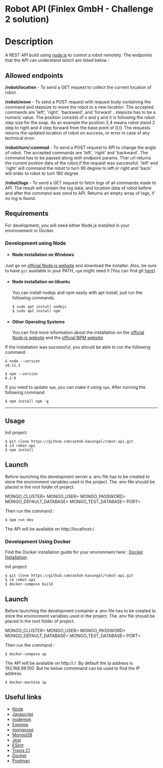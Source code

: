 # Robot API (Finlex GmbH - Challenge 2 solution)

# Description

A REST API build using [node.js](https://nodejs.org/en/) to control a robot remotely. The endpoints that the API can understand which are listed below : <br>

## Allowed endpoints

**/robot/location** - To send a GET request to collect the current location of robot .<br>

**/robot/move** - To send a POST request with request body containing the command and stepsize to move the robot to a new location. The accepted commands are 'left', 'right', 'backward', and 'forward' , stepsize has to be a numeric value. The position consists of x and y and it is following the robot step size for the snap. As an example the position 2,4 means robot stand 2 step to right and 4 step forward from the base point of 0,0. The requests returns the updated location of robot on success, or error in case of any technical error.<br>

**/robot/turn/:commad** - To send a POST request to API to change the angle of robot. The accepted commands are 'left', 'right' and 'backward'. The command has to be passed along with endpoint params. Ther url returns the current postion data of the robot,if the request was successful. 'left' and 'right' will command the robot to turn 90 degree to left or right and 'back' will order to robot to turn 180 degree <br>

**/robot/logs** - To send a GET request to fetch logs of all commands made to API. The result will contain the log data, and location data of robot before and after the command was send to API. Returns an empty array of logs, if no log is found.<br>

## Requirements

For development, you will need either Node.js installed in your environement or Docker.

### Development using Node

- #### Node installation on Windows

Just go on [official Node.js website](https://nodejs.org/) and download the installer.
Also, be sure to have `git` available in your PATH, `npm` might need it (You can find git [here](https://git-scm.com/)).

- #### Node installation on Ubuntu

  You can install nodejs and npm easily with apt install, just run the following commands.

      $ sudo apt install nodejs
      $ sudo apt install npm

- #### Other Operating Systems
  You can find more information about the installation on the [official Node.js website](https://nodejs.org/) and the [official NPM website](https://npmjs.org/).

If the installation was successful, you should be able to run the following command.

    $ node --version
    v8.11.3

    $ npm --version
    6.1.0

If you need to update `npm`, you can make it using `npm`, After running the following command.

    $ npm install npm -g

---

## Usage

Init project:

```
$ git clone https://github.com/ashok-kavungal/robot-api.git
$ cd robot-api
$ npm install
```

## Launch

Before launching the development server a .env file has to be created to store the environment variables used in the project. The .env file should be placed in the root folder of project.<br>

MONGO_CLUSTER=<name-of-mongodb-cluster-here>
MONGO_USER=<name-of-mongodb-user-here>
MONGO_PASSWORD=<mongodb-user-password-here>
MONGO_DEFAULT_DATABASE=<name-of-mongodb-database>
MONGO_TEST_DATABASE=<name-of-mongodb-database-for-testing->
PORT=<port-for-express-api-to-listen>

Then run the command :

```
$ npm run dev
```

The API will be available on http://localhost:<port-number-in-env-file>/ .

### Development Using Docker

Find the Docker installation guide for your environment here : [Docker Installation](https://docs.docker.com/get-docker/).

Init project:

```
$ git clone https://github.com/ashok-kavungal/robot-api.git
$ cd robot-api
$ docker-compose build
```

## Launch

Before launching the development container a .env file has to be created to store the environment variables used in the project. The .env file should be placed in the root folder of project.<br>

MONGO_CLUSTER=<name-of-mongodb-cluster-here>
MONGO_USER=<name-of-mongodb-user-here>
MONGO_PASSWORD=<mongodb-user-password-here>
MONGO_DEFAULT_DATABASE=<name-of-mongodb-database>
MONGO_TEST_DATABASE=<name-of-mongodb-database-for-testing->
PORT=<port-for-express-api-to-listen>

Then run the command :

```
$ docker-compose up
```

The API will be available on http://<docker-machine-ip>:<port-number-in-env-file>/ .By default the ip address is 192.168.99.100 .But he below commmand can be used to find the IP address.

```
$ docker-machine ip

```

## Useful links

- [Node](https://nodejs.org/docs/latest-v13.x/api/)
- [Javascript](https://developer.mozilla.org/en-US/docs/Web/JavaScript/Guide)
- [nodemon](https://github.com/remy/nodemon)
- [Express](https://github.com/expressjs/express)
- [mongoose](https://github.com/Automattic/mongoose)
- [MongoDB](https://github.com/mongodb/mongo)
- [Jest](https://github.com/facebook/jest)
- [ESlint](https://github.com/eslint/eslint)
- [Travis CI](https://docs.travis-ci.com/)
- [Docker](https://docs.docker.com/get-started/overview/)
- [Postman](https://learning.postman.com/)
